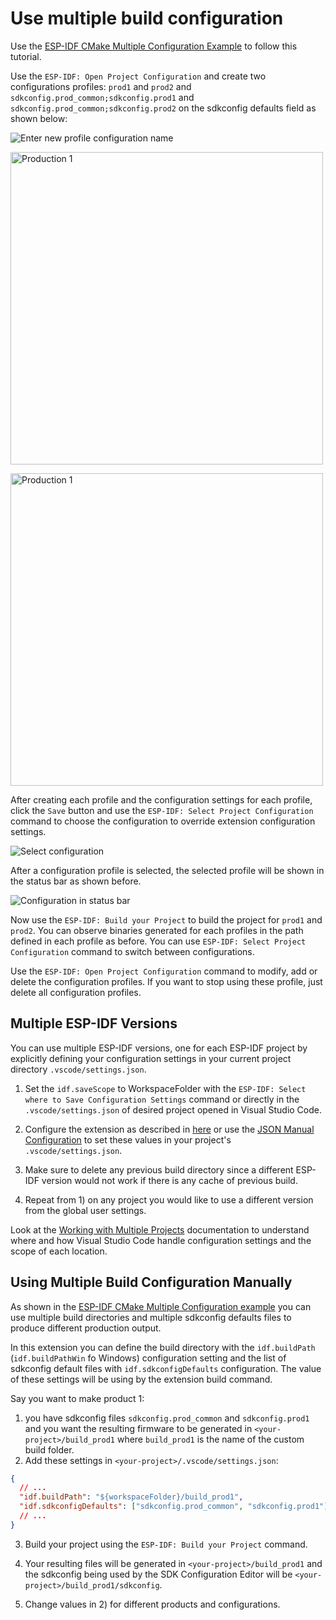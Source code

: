 # Use multiple build configuration

Use the [ESP-IDF CMake Multiple Configuration Example](https://github.com/espressif/esp-idf/tree/master/examples/build_system/cmake/multi_config) to follow this tutorial.

Use the `ESP-IDF: Open Project Configuration` and create two configurations profiles: `prod1` and `prod2` and `sdkconfig.prod_common;sdkconfig.prod1` and `sdkconfig.prod_common;sdkconfig.prod2` on the sdkconfig defaults field as shown below:

<p>
  <img src="../../media/tutorials/project_conf/enterConfigName.png" alt="Enter new profile configuration name">
</p>

<p>
  <img src="../../media/tutorials/project_conf/prod1.png" alt="Production 1" height="500">
</p>

<p>
  <img src="../../media/tutorials/project_conf/prod2.png" alt="Production 1" height="500">
</p>

After creating each profile and the configuration settings for each profile, click the `Save` button and use the `ESP-IDF: Select Project Configuration` command to choose the configuration to override extension configuration settings.

<p>
  <img src="../../media/tutorials/project_conf/selectConfig.png" alt="Select configuration">
</p>

After a configuration profile is selected, the selected profile will be shown in the status bar as shown before.

<p>
  <img src="../../media/tutorials/project_conf/configInStatusBar.png" alt="Configuration in status bar">
</p>

Now use the `ESP-IDF: Build your Project` to build the project for `prod1` and `prod2`. You can observe binaries generated for each profiles in the path defined in each profile as before. You can use `ESP-IDF: Select Project Configuration` command to switch between configurations.

Use the `ESP-IDF: Open Project Configuration` command to modify, add or delete the configuration profiles. If you want to stop using these profile, just delete all configuration profiles.

## Multiple ESP-IDF Versions

You can use multiple ESP-IDF versions, one for each ESP-IDF project by explicitly defining your configuration settings in your current project directory `.vscode/settings.json`.

1. Set the `idf.saveScope` to WorkspaceFolder with the `ESP-IDF: Select where to Save Configuration Settings` command or directly in the `.vscode/settings.json` of desired project opened in Visual Studio Code.

2. Configure the extension as described in [here](./install.md) or use the [JSON Manual Configuration](../SETUP.md#json-manual-configuration) to set these values in your project's `.vscode/settings.json`.

3. Make sure to delete any previous build directory since a different ESP-IDF version would not work if there is any cache of previous build.

4. Repeat from 1) on any project you would like to use a different version from the global user settings.

Look at the [Working with Multiple Projects](../MULTI_PROJECTS.md) documentation to understand where and how Visual Studio Code handle configuration settings and the scope of each location.

## Using Multiple Build Configuration Manually

As shown in the [ESP-IDF CMake Multiple Configuration example](https://github.com/espressif/esp-idf/tree/master/examples/build_system/cmake/multi_config) you can use multiple build directories and multiple sdkconfig defaults files to produce different production output.

In this extension you can define the build directory with the `idf.buildPath` (`idf.buildPathWin` fo Windows) configuration setting and the list of sdkconfig default files with `idf.sdkconfigDefaults` configuration. The value of these settings will be using by the extension build command.

Say you want to make product 1:

1. you have sdkconfig files `sdkconfig.prod_common` and `sdkconfig.prod1` and you want the resulting firmware to be generated in `<your-project>/build_prod1` where `build_prod1` is the name of the custom build folder.
2. Add these settings in `<your-project>/.vscode/settings.json`:

```json
{
  // ...
  "idf.buildPath": "${workspaceFolder}/build_prod1",
  "idf.sdkconfigDefaults": ["sdkconfig.prod_common", "sdkconfig.prod1"]
  // ...
}
```

3. Build your project using the `ESP-IDF: Build your Project` command.

4. Your resulting files will be generated in `<your-project>/build_prod1` and the sdkconfig being used by the SDK Configuration Editor will be `<your-project>/build_prod1/sdkconfig`.

5. Change values in 2) for different products and configurations.
